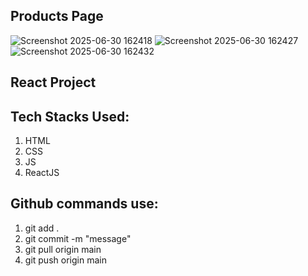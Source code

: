 ## Products Page

![Screenshot 2025-06-30 162418](https://github.com/user-attachments/assets/ec1ee229-cefc-4fba-be52-ec0f34438631)
![Screenshot 2025-06-30 162427](https://github.com/user-attachments/assets/ef899269-e09d-4d7d-b60a-edff04a4ab1f)
![Screenshot 2025-06-30 162432](https://github.com/user-attachments/assets/a39ee625-d176-41aa-a1a5-bfb9ada6a84a)

## React Project

## Tech Stacks Used: 
1. HTML
2. CSS
3. JS
4. ReactJS
   
## Github commands use:

1. git add .
2. git commit -m "message"
3. git pull origin main
4. git push origin main
